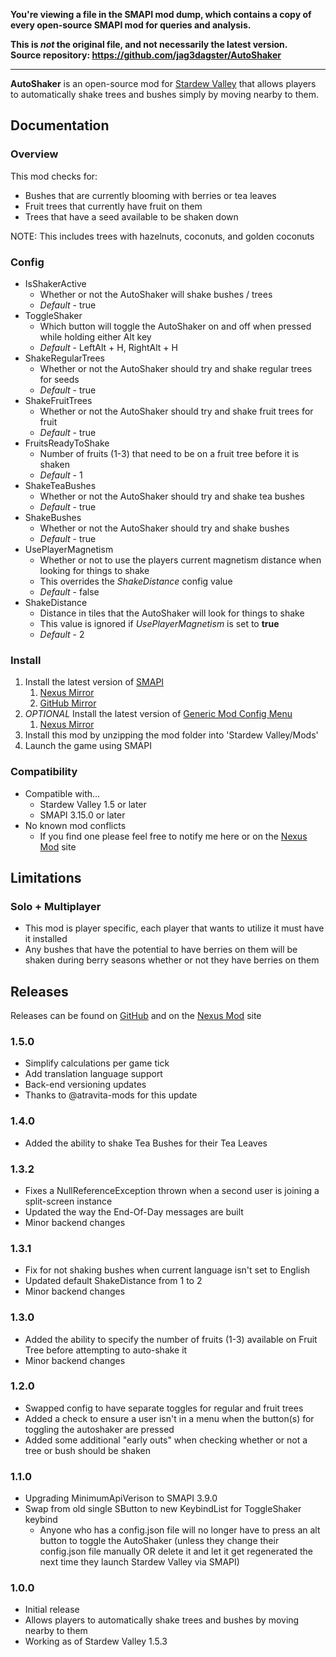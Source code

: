 **You're viewing a file in the SMAPI mod dump, which contains a copy of every open-source SMAPI mod
for queries and analysis.**

**This is _not_ the original file, and not necessarily the latest version.**  
**Source repository: https://github.com/jag3dagster/AutoShaker**

----

**AutoShaker** is an open-source mod for [Stardew Valley](https://stardewvalley.net) that allows players to automatically shake trees and bushes simply by moving nearby to them.

## Documentation
### Overview
This mod checks for:
* Bushes that are currently blooming with berries or tea leaves
* Fruit trees that currently have fruit on them
* Trees that have a seed available to be shaken down

NOTE: This includes trees with hazelnuts, coconuts, and golden coconuts

### Config
* IsShakerActive
    * Whether or not the AutoShaker will shake bushes / trees
    * *Default* - true
* ToggleShaker
    * Which button will toggle the AutoShaker on and off when pressed while holding either Alt key
    * *Default* - LeftAlt + H, RightAlt + H
* ShakeRegularTrees
    * Whether or not the AutoShaker should try and shake regular trees for seeds
    * *Default* - true
* ShakeFruitTrees
    * Whether or not the AutoShaker should try and shake fruit trees for fruit
    * *Default* - true
* FruitsReadyToShake
    * Number of fruits (1-3) that need to be on a fruit tree before it is shaken
    * *Default* - 1
* ShakeTeaBushes
    * Whether or not the AutoShaker should try and shake tea bushes
    * *Default* - true
* ShakeBushes
    * Whether or not the AutoShaker should try and shake bushes
    * *Default* - true
* UsePlayerMagnetism
    * Whether or not to use the players current magnetism distance when looking for things to shake
    * This overrides the *ShakeDistance* config value
    * *Default* - false
* ShakeDistance
    * Distance in tiles that the AutoShaker will look for things to shake
    * This value is ignored if *UsePlayerMagnetism* is set to **true**
    * *Default* - 2


### Install
1. Install the latest version of [SMAPI](https://smapi.io)
    1. [Nexus Mirror](https://www.nexusmods.com/stardewvalley/mods/2400)
    2. [GitHub Mirror](https://github.com/Pathoschild/SMAPI/releases)
2. *OPTIONAL* Install the latest version of [Generic Mod Config Menu](https://spacechase0.com/mods/stardew-valley/generic-mod-config-menu/)
    1. [Nexus Mirror](https://www.nexusmods.com/stardewvalley/mods/5098)
3. Install this mod by unzipping the mod folder into 'Stardew Valley/Mods'
4. Launch the game using SMAPI

### Compatibility
* Compatible with...
    - Stardew Valley 1.5 or later
    - SMAPI 3.15.0 or later
* No known mod conflicts
    - If you find one please feel free to notify me here or on the [Nexus Mod](https://www.nexusmods.com/stardewvalley/mods/7736) site

## Limitations
### Solo + Multiplayer
* This mod is player specific, each player that wants to utilize it must have it installed
* Any bushes that have the potential to have berries on them will be shaken during berry seasons whether or not they have berries on them

## Releases
Releases can be found on [GitHub](https://github.com/jag3dagster/AutoShaker/releases) and on the [Nexus Mod](https://www.nexusmods.com/stardewvalley/mods/7736) site
### 1.5.0
* Simplify calculations per game tick
* Add translation language support
* Back-end versioning updates
* Thanks to @atravita-mods for this update
### 1.4.0
* Added the ability to shake Tea Bushes for their Tea Leaves
### 1.3.2
* Fixes a NullReferenceException thrown when a second user is joining a split-screen instance
* Updated the way the End-Of-Day messages are built
* Minor backend changes
### 1.3.1
* Fix for not shaking bushes when current language isn't set to English
* Updated default ShakeDistance from 1 to 2
* Minor backend changes
### 1.3.0
* Added the ability to specify the number of fruits (1-3) available on Fruit Tree before attempting to auto-shake it
* Minor backend changes
### 1.2.0
* Swapped config to have separate toggles for regular and fruit trees
* Added a check to ensure a user isn't in a menu when the button(s) for toggling the autoshaker are pressed
* Added some additional "early outs" when checking whether or not a tree or bush should be shaken
### 1.1.0
* Upgrading MinimumApiVerison to SMAPI 3.9.0
* Swap from old single SButton to new KeybindList for ToggleShaker keybind
   - Anyone who has a config.json file will no longer have to press an alt button to toggle the AutoShaker (unless they change their config.json file manually OR delete it and let it get regenerated the next time they launch Stardew Valley via SMAPI)
### 1.0.0
* Initial release
* Allows players to automatically shake trees and bushes by moving nearby to them
* Working as of Stardew Valley 1.5.3
